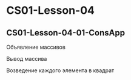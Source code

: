 # CS01-Lesson-04

## CS01-Lesson-04-01-ConsApp

Объявление массивов

Вывод массива

Возведение каждого элемента в квадрат
